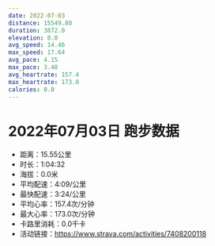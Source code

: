 ```yaml
---
date: 2022-07-03
distance: 15549.80
duration: 3872.0
elevation: 0.0
avg_speed: 14.46
max_speed: 17.64
avg_pace: 4.15
max_pace: 3.40
avg_heartrate: 157.4
max_heartrate: 173.0
calories: 0.0
---
```


# 2022年07月03日 跑步数据

- 距离：15.55公里
- 时长：1:04:32
- 海拔：0.0米
- 平均配速：4:09/公里
- 最快配速：3:24/公里
- 平均心率：157.4次/分钟
- 最大心率：173.0次/分钟
- 卡路里消耗：0.0千卡
- 活动链接：https://www.strava.com/activities/7408200118
